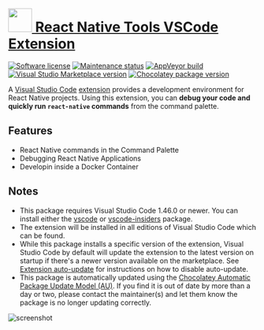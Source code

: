 # [<img src="https://cdn.jsdelivr.net/gh/dgalbraith/chocolatey-packages@b488cab2cdd1d3510f2dddd18af3ac1d5e447cce/icons/vscode-react-native.png" width="48" height="48" /> React Native Tools VSCode Extension](<https://chocolatey.org/packages/vscode-react-native>)

[![Software license](https://img.shields.io/badge/license-Proprietary-lightgrey)](https://marketplace.visualstudio.com/items/msjsdiag.vscode-react-native/license)
[![Maintenance status](https://img.shields.io/badge/maintained%3F-yes-green.svg)](https://gitHub.com/dgalbraith/chocolatey-packages/graphs/commit-activity)
[![AppVeyor build](https://img.shields.io/appveyor/ci/dgalbraith/chocolatey-packages)](https://ci.appveyor.com/project/dgalbraith/chocolatey-packages)
[![Visual Studio Marketplace version](https://img.shields.io/visual-studio-marketplace/v/msjsdiag.vscode-react-native?label=marketplace)](https://marketplace.visualstudio.com/items?itemName=msjsdiag.vscode-react-native)
[![Chocolatey package version](https://img.shields.io/chocolatey/v/vscode-react-native?label=Chocolatey)](<https://chocolatey.org/packages/vscode-react-native>)

A [Visual Studio Code](https://code.visualstudio.com/) [extension](https://marketplace.visualstudio.com/VSCode) provides a development environment for React Native projects. Using this extension, you can **debug your code and quickly run `react-native` commands** from the command palette.

## Features

* React Native commands in the Command Palette
* Debugging React Native Applications
* Developin inside a Docker Container

## Notes

* This package requires Visual Studio Code 1.46.0 or newer.
  You can install either the [vscode](https://chocolatey.org/packages/vscode) or [vscode-insiders](https://chocolatey.org/packages/vscode-insiders) package.
* The extension will be installed in all editions of Visual Studio Code which can be found.
* While this package installs a specific version of the extension, Visual Studio Code by default will update the extension to the latest version on startup if there's a newer version available on the marketplace.
  See [Extension auto-update](https://code.visualstudio.com/docs/editor/extension-gallery#_extension-autoupdate) for instructions on how to disable auto-update.
* This package is automatically updated using the [Chocolatey Automatic Package Update Model (AU)](https://github.com/majkinetor/au/blob/master/README.md).
  If you find it is out of date by more than a day or two, please contact the maintainer(s) and let them know the package is no longer updating correctly.

![screenshot](https://cdn.jsdelivr.net/gh/dgalbraith/chocolatey-packages@b488cab2cdd1d3510f2dddd18af3ac1d5e447cce/automatic/vscode-react-native/screenshot.png)
